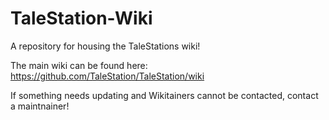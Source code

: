 # TaleStation-Wiki
A repository for housing the TaleStations wiki!

The main wiki can be found here: https://github.com/TaleStation/TaleStation/wiki

If something needs updating and Wikitainers cannot be contacted, contact a maintnainer!
